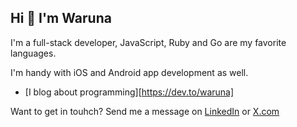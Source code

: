 ## Hi 👋 I'm Waruna

I'm a full-stack developer, JavaScript, Ruby and Go are my favorite languages.

I'm handy with iOS and Android app development as well.


- [I blog about programming][https://dev.to/waruna]

Want to get in touhch? Send me a message on [LinkedIn](https://www.linkedin.com/in/warunacds) or [X.com](https://x.com/warunacds)
  
<!--
**warunacds/warunacds** is a ✨ _special_ ✨ repository because its `README.md` (this file) appears on your GitHub profile.

Here are some ideas to get you started:

- 🔭 I’m currently working on ...
- 🌱 I’m currently learning ...
- 👯 I’m looking to collaborate on ...
- 🤔 I’m looking for help with ...
- 💬 Ask me about ...
- 📫 How to reach me: ...
- 😄 Pronouns: ...
- ⚡ Fun fact: ...
-->
